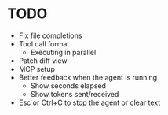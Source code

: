 # TODO

* Fix file completions
* Tool call format
  * Executing in parallel
* Patch diff view
* MCP setup
* Better feedback when the agent is running
  * Show seconds elapsed
  * Show tokens sent/received
* Esc or Ctrl+C to stop the agent or clear text
